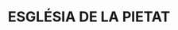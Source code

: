 ---
layout: test
title:  "ESGLÉSIA DE LA PIETAT"
coordinates:
  - group1:
        - [1.461640892861014, 42.357688519969912]
        - [1.461643210889956, 42.35766268248134]
        - [1.461649402111937, 42.357662556950089]
        - [1.461649407199823, 42.357662348400652]
        - [1.461680895158542, 42.357662979582983]
        - [1.461714606655241, 42.357445635077639]
        - [1.461702817153876, 42.35744464239766]
        - [1.461712586999406, 42.357380107233233]
        - [1.461634974213981, 42.35737623612917]
        - [1.461623710689962, 42.357435861942093]
        - [1.4615421091854, 42.357425587622132]
        - [1.461538004910533, 42.357478521440243]
        - [1.461532640916382, 42.357513914462558]
        - [1.46152576545716, 42.357565142145475]
        - [1.461538117352615, 42.357566142391619]
        - [1.46152845303179, 42.357639446122882]
        - [1.461579624793903, 42.357646078496252]
        - [1.461576929409969, 42.35765855938542]
        - [1.461571771489297, 42.357685506156756]
        - [1.461640892861014, 42.357688519969912]
---